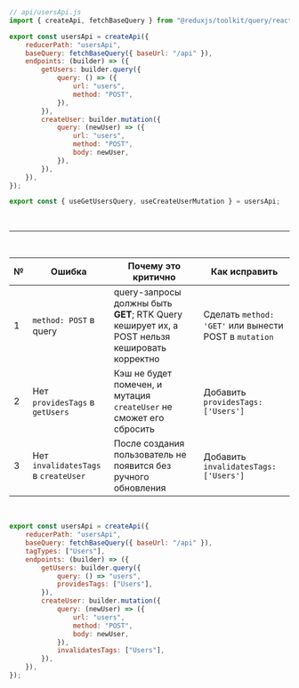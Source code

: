 &nbsp;
&nbsp;
&nbsp;

```js
// api/usersApi.js
import { createApi, fetchBaseQuery } from "@reduxjs/toolkit/query/react";

export const usersApi = createApi({
    reducerPath: "usersApi",
    baseQuery: fetchBaseQuery({ baseUrl: "/api" }),
    endpoints: (builder) => ({
        getUsers: builder.query({
            query: () => ({
                url: "users",
                method: "POST",
            }),
        }),
        createUser: builder.mutation({
            query: (newUser) => ({
                url: "users",
                method: "POST",
                body: newUser,
            }),
        }),
    }),
});

export const { useGetUsersQuery, useCreateUserMutation } = usersApi;
```

&nbsp;
&nbsp;
&nbsp;

---

&nbsp;
&nbsp;
&nbsp;

| №   | Ошибка                               | Почему это критично                                                                          | Как исправить                                         |
| --- | ------------------------------------ | -------------------------------------------------------------------------------------------- | ----------------------------------------------------- |
| 1   | `method: POST` в query               | query-запросы должны быть **GET**; RTK Query кеширует их, а POST нельзя кешировать корректно | Сделать `method: 'GET'` или вынести POST в `mutation` |
| 2   | Нет `providesTags` в `getUsers`      | Кэш не будет помечен, и мутация `createUser` не сможет его сбросить                          | Добавить `providesTags: ['Users']`                    |
| 3   | Нет `invalidatesTags` в `createUser` | После создания пользователь не появится без ручного обновления                               | Добавить `invalidatesTags: ['Users']`                 |

&nbsp;
&nbsp;
&nbsp;

```js
export const usersApi = createApi({
    reducerPath: "usersApi",
    baseQuery: fetchBaseQuery({ baseUrl: "/api" }),
    tagTypes: ["Users"],
    endpoints: (builder) => ({
        getUsers: builder.query({
            query: () => "users",
            providesTags: ["Users"],
        }),
        createUser: builder.mutation({
            query: (newUser) => ({
                url: "users",
                method: "POST",
                body: newUser,
            }),
            invalidatesTags: ["Users"],
        }),
    }),
});
```

&nbsp;
&nbsp;
&nbsp;
